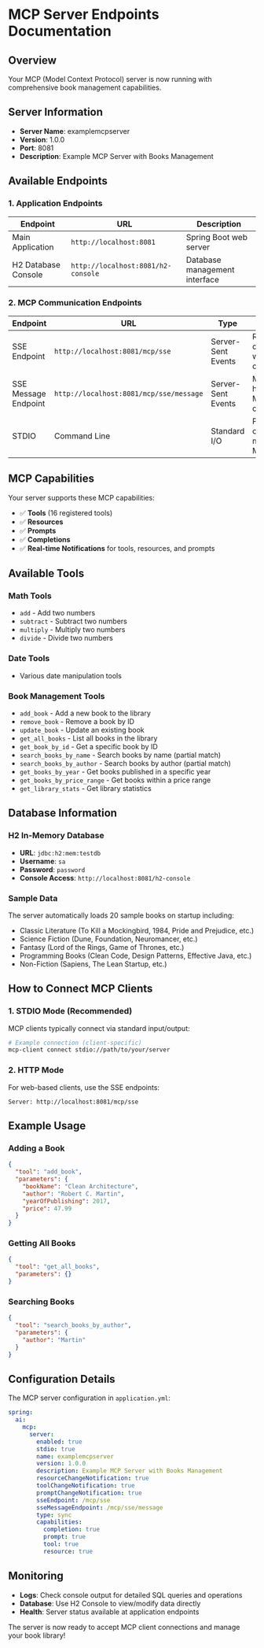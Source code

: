 # MCP Server Endpoints Documentation

## Overview
Your MCP (Model Context Protocol) server is now running with comprehensive book management capabilities.

## Server Information
- **Server Name**: examplemcpserver
- **Version**: 1.0.0
- **Port**: 8081
- **Description**: Example MCP Server with Books Management

## Available Endpoints

### 1. Application Endpoints
| Endpoint | URL | Description |
|----------|-----|-------------|
| Main Application | `http://localhost:8081` | Spring Boot web server |
| H2 Database Console | `http://localhost:8081/h2-console` | Database management interface |

### 2. MCP Communication Endpoints
| Endpoint | URL | Type | Description |
|----------|-----|------|-------------|
| SSE Endpoint | `http://localhost:8081/mcp/sse` | Server-Sent Events | Real-time communication with MCP clients |
| SSE Message Endpoint | `http://localhost:8081/mcp/sse/message` | Server-Sent Events | Message handling for MCP communication |
| STDIO | Command Line | Standard I/O | Primary communication method for MCP clients |

## MCP Capabilities

Your server supports these MCP capabilities:
- ✅ **Tools** (16 registered tools)
- ✅ **Resources** 
- ✅ **Prompts**
- ✅ **Completions**
- ✅ **Real-time Notifications** for tools, resources, and prompts

## Available Tools

### Math Tools
- `add` - Add two numbers
- `subtract` - Subtract two numbers  
- `multiply` - Multiply two numbers
- `divide` - Divide two numbers

### Date Tools
- Various date manipulation tools

### Book Management Tools
- `add_book` - Add a new book to the library
- `remove_book` - Remove a book by ID
- `update_book` - Update an existing book
- `get_all_books` - List all books in the library
- `get_book_by_id` - Get a specific book by ID
- `search_books_by_name` - Search books by name (partial match)
- `search_books_by_author` - Search books by author (partial match)
- `get_books_by_year` - Get books published in a specific year
- `get_books_by_price_range` - Get books within a price range
- `get_library_stats` - Get library statistics

## Database Information

### H2 In-Memory Database
- **URL**: `jdbc:h2:mem:testdb`
- **Username**: `sa`
- **Password**: `password`
- **Console Access**: `http://localhost:8081/h2-console`

### Sample Data
The server automatically loads 20 sample books on startup including:
- Classic Literature (To Kill a Mockingbird, 1984, Pride and Prejudice, etc.)
- Science Fiction (Dune, Foundation, Neuromancer, etc.)
- Fantasy (Lord of the Rings, Game of Thrones, etc.)
- Programming Books (Clean Code, Design Patterns, Effective Java, etc.)
- Non-Fiction (Sapiens, The Lean Startup, etc.)

## How to Connect MCP Clients

### 1. STDIO Mode (Recommended)
MCP clients typically connect via standard input/output:
```bash
# Example connection (client-specific)
mcp-client connect stdio://path/to/your/server
```

### 2. HTTP Mode
For web-based clients, use the SSE endpoints:
```
Server: http://localhost:8081/mcp/sse
```

## Example Usage

### Adding a Book
```json
{
  "tool": "add_book",
  "parameters": {
    "bookName": "Clean Architecture",
    "author": "Robert C. Martin",
    "yearOfPublishing": 2017,
    "price": 47.99
  }
}
```

### Getting All Books
```json
{
  "tool": "get_all_books",
  "parameters": {}
}
```

### Searching Books
```json
{
  "tool": "search_books_by_author",
  "parameters": {
    "author": "Martin"
  }
}
```

## Configuration Details

The MCP server configuration in `application.yml`:

```yaml
spring:
  ai:
    mcp:
      server:
        enabled: true
        stdio: true
        name: examplemcpserver
        version: 1.0.0
        description: Example MCP Server with Books Management
        resourceChangeNotification: true
        toolChangeNotification: true
        promptChangeNotification: true
        sseEndpoint: /mcp/sse
        sseMessageEndpoint: /mcp/sse/message
        type: sync
        capabilities:
          completion: true
          prompt: true
          tool: true
          resource: true
```

## Monitoring

- **Logs**: Check console output for detailed SQL queries and operations
- **Database**: Use H2 Console to view/modify data directly
- **Health**: Server status available at application endpoints

The server is now ready to accept MCP client connections and manage your book library!
